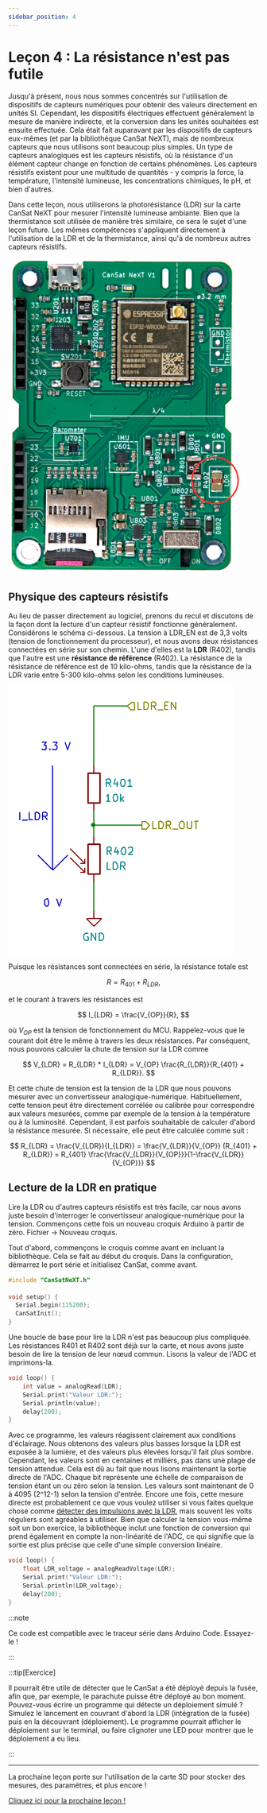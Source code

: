 ```yaml
---
sidebar_position: 4
---
```


# Leçon 4 : La résistance n'est pas futile

Jusqu'à présent, nous nous sommes concentrés sur l'utilisation de dispositifs de capteurs numériques pour obtenir des valeurs directement en unités SI. Cependant, les dispositifs électriques effectuent généralement la mesure de manière indirecte, et la conversion dans les unités souhaitées est ensuite effectuée. Cela était fait auparavant par les dispositifs de capteurs eux-mêmes (et par la bibliothèque CanSat NeXT), mais de nombreux capteurs que nous utilisons sont beaucoup plus simples. Un type de capteurs analogiques est les capteurs résistifs, où la résistance d'un élément capteur change en fonction de certains phénomènes. Les capteurs résistifs existent pour une multitude de quantités - y compris la force, la température, l'intensité lumineuse, les concentrations chimiques, le pH, et bien d'autres.

Dans cette leçon, nous utiliserons la photorésistance (LDR) sur la carte CanSat NeXT pour mesurer l'intensité lumineuse ambiante. Bien que la thermistance soit utilisée de manière très similaire, ce sera le sujet d'une leçon future. Les mêmes compétences s'appliquent directement à l'utilisation de la LDR et de la thermistance, ainsi qu'à de nombreux autres capteurs résistifs.

![Emplacement de la LDR sur la carte](./../CanSat-hardware/img/LDR.png)

## Physique des capteurs résistifs

Au lieu de passer directement au logiciel, prenons du recul et discutons de la façon dont la lecture d'un capteur résistif fonctionne généralement. Considérons le schéma ci-dessous. La tension à LDR_EN est de 3,3 volts (tension de fonctionnement du processeur), et nous avons deux résistances connectées en série sur son chemin. L'une d'elles est la **LDR** (R402), tandis que l'autre est une **résistance de référence** (R402). La résistance de la résistance de référence est de 10 kilo-ohms, tandis que la résistance de la LDR varie entre 5-300 kilo-ohms selon les conditions lumineuses.

![Schéma de la LDR](./img/LDR.png)

Puisque les résistances sont connectées en série, la résistance totale est 

$$
R = R_{401} + R_{LDR},
$$

et le courant à travers les résistances est 

$$
I_{LDR} = \frac{V_{OP}}{R},
$$

où $V_{OP}$ est la tension de fonctionnement du MCU. Rappelez-vous que le courant doit être le même à travers les deux résistances. Par conséquent, nous pouvons calculer la chute de tension sur la LDR comme 

$$
V_{LDR} = R_{LDR} * I_{LDR} =  V_{OP} \frac{R_{LDR}}{R_{401} + R_{LDR}}.
$$

Et cette chute de tension est la tension de la LDR que nous pouvons mesurer avec un convertisseur analogique-numérique. Habituellement, cette tension peut être directement corrélée ou calibrée pour correspondre aux valeurs mesurées, comme par exemple de la tension à la température ou à la luminosité. Cependant, il est parfois souhaitable de calculer d'abord la résistance mesurée. Si nécessaire, elle peut être calculée comme suit :

$$
R_{LDR} = \frac{V_{LDR}}{I_{LDR}} = \frac{V_{LDR}}{V_{OP}} (R_{401} + R_{LDR}) = R_{401} \frac{\frac{V_{LDR}}{V_{OP}}}{1-\frac{V_{LDR}}{V_{OP}}}
$$

## Lecture de la LDR en pratique

Lire la LDR ou d'autres capteurs résistifs est très facile, car nous avons juste besoin d'interroger le convertisseur analogique-numérique pour la tension. Commençons cette fois un nouveau croquis Arduino à partir de zéro. Fichier -> Nouveau croquis.

Tout d'abord, commençons le croquis comme avant en incluant la bibliothèque. Cela se fait au début du croquis. Dans la configuration, démarrez le port série et initialisez CanSat, comme avant.

```Cpp title="Configuration de base"
#include "CanSatNeXT.h"

void setup() {
  Serial.begin(115200);
  CanSatInit();
}
```

Une boucle de base pour lire la LDR n'est pas beaucoup plus compliquée. Les résistances R401 et R402 sont déjà sur la carte, et nous avons juste besoin de lire la tension de leur nœud commun. Lisons la valeur de l'ADC et imprimons-la.

```Cpp title="Boucle de base LDR"
void loop() {
    int value = analogRead(LDR);
    Serial.print("Valeur LDR:");
    Serial.println(value);
    delay(200);
}
```

Avec ce programme, les valeurs réagissent clairement aux conditions d'éclairage. Nous obtenons des valeurs plus basses lorsque la LDR est exposée à la lumière, et des valeurs plus élevées lorsqu'il fait plus sombre. Cependant, les valeurs sont en centaines et milliers, pas dans une plage de tension attendue. Cela est dû au fait que nous lisons maintenant la sortie directe de l'ADC. Chaque bit représente une échelle de comparaison de tension étant un ou zéro selon la tension. Les valeurs sont maintenant de 0 à 4095 (2^12-1) selon la tension d'entrée. Encore une fois, cette mesure directe est probablement ce que vous voulez utiliser si vous faites quelque chose comme [détecter des impulsions avec la LDR](./../../blog/first-project#pulse-detection), mais souvent les volts réguliers sont agréables à utiliser. Bien que calculer la tension vous-même soit un bon exercice, la bibliothèque inclut une fonction de conversion qui prend également en compte la non-linéarité de l'ADC, ce qui signifie que la sortie est plus précise que celle d'une simple conversion linéaire.

```Cpp title="Lecture de la tension LDR"
void loop() {
    float LDR_voltage = analogReadVoltage(LDR);
    Serial.print("Valeur LDR:");
    Serial.println(LDR_voltage);
    delay(200);
}
```

:::note

Ce code est compatible avec le traceur série dans Arduino Code. Essayez-le !

:::

:::tip[Exercice]

Il pourrait être utile de détecter que le CanSat a été déployé depuis la fusée, afin que, par exemple, le parachute puisse être déployé au bon moment. Pouvez-vous écrire un programme qui détecte un déploiement simulé ? Simulez le lancement en couvrant d'abord la LDR (intégration de la fusée) puis en la découvrant (déploiement). Le programme pourrait afficher le déploiement sur le terminal, ou faire clignoter une LED pour montrer que le déploiement a eu lieu.

:::

---

La prochaine leçon porte sur l'utilisation de la carte SD pour stocker des mesures, des paramètres, et plus encore !

[Cliquez ici pour la prochaine leçon !](./lesson5)
